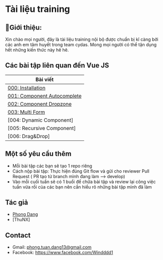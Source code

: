# Tài liệu training
## 🚀Giới thiệu:
Xin chào mọi người, đây là tài liệu training nội bộ được chuẩn bị kĩ càng bởi các anh em tâm huyết trong team cydas. Mong mọi người có thể tận dụng hết những kiến thức này hê hê.

## Các bài tập liên quan đến Vue JS

| Bài viết                                                                       
| ------------------------------------------------------------------------------------------------------------------------------------------------- |
| [000: Installation]                                          |
| [001: Component Autocomplete]                                          |
| [002: Component Dropzone]                                          |
| [003: Multi Form]                                          |
| [004: Dynamic Component]                                          |
| [005: Recursive Component]                                          |
| [006: Drag&Drop]                                          |

## Một số yêu cầu thêm
- Mỗi bài tập các bạn sẽ tạo 1 repo riêng
- Cách nộp bài tập: Thực hiện đúng Git flow và gửi cho reviewer Pull Request ( PR tạo từ branch mình đang làm --> develop)
- Vào mỗi cuối tuần sẽ có 1 buổi để chữa bài tập và review lại công việc tuần vừa rồi của các bạn nên cần hiểu rõ những bài tập mình đã làm

## Tác giả

- [Phong Dang][windddd1]
- [ThuNX]

[windddd1]: https://github.com/windddd1

## Contact

- Gmail: phong.tuan.dang13@gmail.com
- Facebook: https://www.facebook.com/Windddd1

[001: Component Autocomplete]:https://github.com/windddd1/Training-Intern/blob/master/AutoComplete.md
[002: Component Dropzone]:https://github.com/windddd1/Training-Intern/blob/master/Dropzone.md
[003: Multi Form]: https://github.com/windddd1/Training-Intern/blob/master/MultiForm.md
[000: Installation]:https://github.com/windddd1/Training-Intern/blob/master/Installation.md
